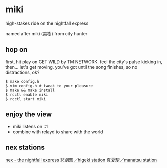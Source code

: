 # miki

high-stakes ride on the nightfall express

named after miki (美樹) from city hunter

## hop on

first, hit play on GET WILD by TM NETWORK.
feel the city's pulse kicking in, then... let's get moving.
you've got until the song finishes, so no distractions, ok?

```
$ make config.h
$ vim config.h # tweak to your pleasure
$ make && make install
$ rcctl enable miki
$ rcctl start miki
```

## enjoy the view

* miki listens on ::1
* combine with relayd to share with the world

## nex stations

[nex - the nightfall express](nex://nightfall.city/nex)
[悲劇駅／higeki station](nex://higeki.jp/)
[真夏駅／manatsu station](nex://manatsu.town/)

